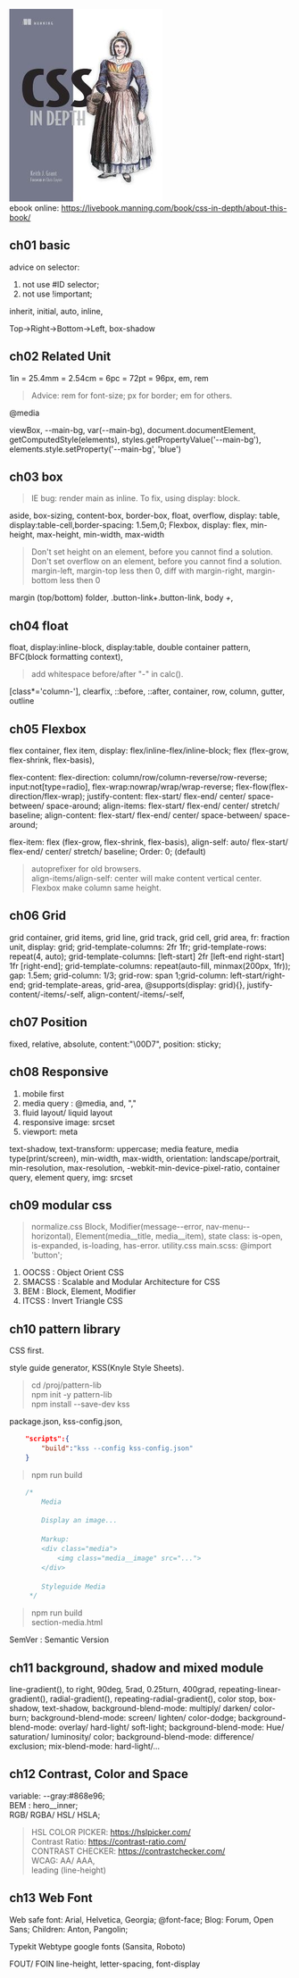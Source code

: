 
![Cover](img/CSSInDepth_Cover.jpg)  
ebook online: https://livebook.manning.com/book/css-in-depth/about-this-book/

## ch01 basic

advice on selector:

1. not use #ID selector;
2. not use !important;

inherit, initial, auto, inline,

Top->Right->Bottom->Left,
box-shadow

## ch02 Related Unit

1in = 25.4mm = 2.54cm = 6pc = 72pt = 96px,
em, rem

> Advice: rem for font-size; px for border; em for others.

@media

viewBox,
--main-bg, var(--main-bg),
document.documentElement,
getComputedStyle(elements),
styles.getPropertyValue('--main-bg'),
elements.style.setProperty('--main-bg', 'blue')

## ch03 box

> IE bug: render main as inline. To fix, using display: block.

aside, box-sizing, content-box, border-box,
float, overflow, display: table, display:table-cell,border-spacing: 1.5em,0;
Flexbox, display: flex, min-height, max-height, min-width, max-width
> Don't set height on an element, before you cannot find a solution.  
> Don't set overflow on an element, before you cannot find a solution.  
> margin-left, margin-top less then 0, diff with margin-right, margin-bottom less then 0

margin (top/bottom) folder,
.button-link+.button-link, body *+*,

## ch04 float

float, display:inline-block, display:table,
double container pattern, BFC(block formatting context),
> add whitespace before/after "-" in calc().

[class*='column-'], clearfix, ::before, ::after,
container, row, column, gutter, outline

## ch05 Flexbox

flex container, flex item,
display: flex/inline-flex/inline-block;
flex (flex-grow, flex-shrink, flex-basis),

flex-content: 
flex-direction: column/row/column-reverse/row-reverse;
input:not[type=radio],
flex-wrap:nowrap/wrap/wrap-reverse;
flex-flow(flex-direction/flex-wrap);
justify-content: flex-start/ flex-end/ center/ space-between/ space-around;
align-items: flex-start/ flex-end/ center/ stretch/ baseline;
align-content: flex-start/ flex-end/ center/ space-between/ space-around;

flex-item:
flex (flex-grow, flex-shrink, flex-basis),
align-self: auto/ flex-start/ flex-end/ center/ stretch/ baseline;
Order: 0; (default)

> autoprefixer for old browsers.  
> align-items/align-self: center will make content vertical center.  
> Flexbox make column same height.

## ch06 Grid

grid container, grid items, grid line, grid track, grid cell, grid area,
fr: fraction unit,
display: grid; grid-template-columns: 2fr 1fr; grid-template-rows: repeat(4, auto);
grid-template-columns: [left-start] 2fr [left-end right-start] 1fr [right-end];
grid-template-columns: repeat(auto-fill, minmax(200px, 1fr));
gap: 1.5em; grid-column: 1/3; grid-row: span 1;grid-column: left-start/right-end;
grid-template-areas, grid-area,
@supports(display: grid){}, justify-content/-items/-self, align-content/-items/-self,

## ch07 Position

fixed, relative, absolute,
content:"\00D7",
position: sticky;

## ch08 Responsive

1. mobile first
2. media query : @media, and, ","
3. fluid layout/ liquid layout
4. responsive image: srcset
5. viewport: meta

text-shadow, text-transform: uppercase;
media feature, media type(print/screen), min-width, max-width, orientation: landscape/portrait,
min-resolution, max-resolution, -webkit-min-device-pixel-ratio,
container query, element query,
img: srcset

## ch09 modular css

> normalize.css
Block, Modifier(message--error, nav-menu--horizontal), Element(media__title, media__item),
state class: is-open, is-expanded, is-loading, has-error.
utility.css
main.scss: @import 'button';

1. OOCSS : Object Orient CSS
2. SMACSS : Scalable and Modular Architecture for CSS
3. BEM : Block, Element, Modifier
4. ITCSS : Invert Triangle CSS

## ch10 pattern library

CSS first.

style guide generator, KSS(Knyle Style Sheets).

> cd /proj/pattern-lib  
> npm init -y pattern-lib  
> npm install --save-dev kss

package.json, kss-config.json,

```json
    "scripts":{
        "build":"kss --config kss-config.json"
    }
```

> npm run build

```css
    /*
        Media

        Display an image...

        Markup:
        <div class="media">
            <img class="media__image" src="...">
        </div>

        Styleguide Media
     */
```

> npm run build  
> section-media.html

SemVer : Semantic Version

## ch11 background, shadow and mixed module

line-gradient(), to right, 90deg, 5rad, 0.25turn, 400grad,
repeating-linear-gradient(), radial-gradient(), repeating-radial-gradient(),
color stop,
box-shadow, text-shadow,
background-blend-mode: multiply/ darken/ color-burn;
background-blend-mode: screen/ lighten/ color-dodge;
background-blend-mode: overlay/ hard-light/ soft-light;
background-blend-mode: Hue/ saturation/ luminosity/ color;
background-blend-mode: difference/ exclusion;
mix-blend-mode: hard-light/...

## ch12 Contrast, Color and Space

variable: --gray:#868e96;  
BEM : hero__inner;  
RGB/ RGBA/ HSL/ HSLA;  
> HSL COLOR PICKER: https://hslpicker.com/  
> Contrast Ratio: https://contrast-ratio.com/  
> CONTRAST CHECKER: https://contrastchecker.com/  
WCAG: AA/ AAA,  
leading (line-height)

## ch13 Web Font

Web safe font: Arial, Helvetica, Georgia;
@font-face;
Blog: Forum, Open Sans;
Children: Anton, Pangolin;

Typekit
Webtype
google fonts (Sansita, Roboto)

FOUT/ FOIN
line-height, letter-spacing,
font-display
